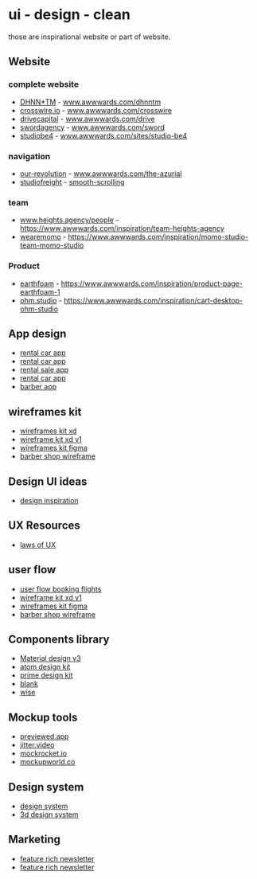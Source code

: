 <h1> ui - design - clean</h1>
<p>those are inspirational website or part of website.</p>
<h2>Website</h2>
<h3>complete website</h3>
<ul>
<li><a href="https://dhnn.com/">DHNN*TM</a> - <a href="https://www.awwwards.com/sites/dhnntm">www.awwwards.com/dhnntm</a></li>
<li><a href="https://crosswire.io/">crosswire.io</a> - <a href="https://www.awwwards.com/sites/crosswire">www.awwwards.com/crosswire</a></li>
<li><a href="https://drivecapital.com/">drivecapital</a> - <a href="https://www.awwwards.com/sites/drive">www.awwwards.com/drive</a></li>
<li><a href="https://www.swordagency.com/">swordagency</a> - <a href="https://www.awwwards.com/sites/sword">www.awwwards.com/sword</a></li>
<li><a href="https://www.studiobe4.it/">studiobe4</a> - <a href="https://www.awwwards.com/sites/studio-be4">www.awwwards.com/sites/studio-be4</a></li>
</ul>

<h3>navigation</h3>
<ul>
<li><a href="https://our-revolution.com/">our-revolution</a> - <a href="https://www.awwwards.com/inspiration/home-to-portfolio-transition-our-revolution">www.awwwards.com/the-azurial</a></li>
<li><a href="https://lenis.studiofreight.com/">studiofreight</a> - <a href="https://www.awwwards.com/inspiration/smooth-scrolling">smooth-scrolling</a></li>
</ul>

<h3>team</h3>
<ul>
<li><a href="https://www.heights.agency/people">www.heights.agency/people</a> - <a href="https://www.awwwards.com/inspiration/team-heights-agency">https://www.awwwards.com/inspiration/team-heights-agency</a></li>
<li><a href="https://wearemomo.es/">wearemomo</a> - <a href="https://www.awwwards.com/inspiration/momo-studio-team-momo-studio">https://www.awwwards.com/inspiration/momo-studio-team-momo-studio</a></li>
</ul>

<h3>Product</h3>
<ul>
<li><a href="https://earthfoam.com/products/pillow#reviews">earthfoam</a> - <a href="https://www.awwwards.com/inspiration/product-page-earthfoam-1">https://www.awwwards.com/inspiration/product-page-earthfoam-1</a></li>
<li><a href="https://ohm.studio/products">ohm.studio</a> - <a href="https://www.awwwards.com/inspiration/cart-desktop-ohm-studio">https://www.awwwards.com/inspiration/cart-desktop-ohm-studio</a></li>
</ul>

<h2>App design</h2>
<ul>
<li><a href="https://dribbble.com/shots/18177211-Car-Rental-App-Concept">rental car app</a></li>
<li><a href="https://www.pinterest.ch/pin/613122936789968727/">rental car app</a></li>
<li><a href="https://ui8.net/ayokerja/products/belt-app-ui-kit?rel=timer">rental sale app</a></li>
<li><a href="https://dribbble.com/shots/18177211-Car-Rental-App-Concept">rental car app</a></li>
<li><a href="https://dribbble.com/shots/21037682-Barber-Booking-Mobile-App">barber app</a></li>
</ul>

<h2>wireframes kit</h2>
<ul>
<li><a href="https://www.uplabs.com/posts/ui-mix-wireframe-ui-ux-kit">wireframes kit xd</a></li>
<li><a href="https://ui8.net/ramonyv/products/ui-mix-ui-kit">wireframe kit xd v1</a></li>
<li><a href="https://ui8.net/ramonyv/products/ui-mix-kit-20?status=6">wireframes kit figma</a></li>
<li><a href="https://www.uplabs.com/posts/barber-shop-app">barber shop wireframe</a></li>
</ul>

<h2>Design UI ideas</h2>
<ul>
<li><a href="https://mobbin.com/features">design inspiration</a></li>
</ul>

<h2>UX Resources</h2>
<ul>
<li><a href="https://lawsofux.com/articles/2020/ux-psychology-google-search/">laws of UX</a></li>
</ul>

<h2>user flow</h2>
<ul>
<li><a href="https://www.behance.net/gallery/80146539/Flights-Booking-App-User-Flow">user flow booking flights</a></li>
<li><a href="https://ui8.net/ramonyv/products/ui-mix-ui-kit">wireframe kit xd v1</a></li>
<li><a href="https://ui8.net/ramonyv/products/ui-mix-kit-20?status=6">wireframes kit figma</a></li>
<li><a href="https://www.uplabs.com/posts/barber-shop-app">barber shop wireframe</a></li>
</ul>

<h2>Components library </h2>
<ul>
<li><a href="https://www.figma.com/community/file/1035203688168086460/Material-3-Design-Kit">Material design v3</a></li>
<li><a href="https://www.figma.com/community/file/1208399250800907119/Atom-%E2%80%94-Web-Design-System">atom design kit</a></li>
<li><a href="https://www.figma.com/community/file/1154678001663255824/Prime-4.0---FREE-Version-of-Design-System-Kit">prime design kit</a></li>
<li><a href="https://useblank.design/">blank</a></li>
<li><a href="https://wise.design/components">wise</a></li>
</ul>

<h2>Mockup tools </h2>
<ul>
<li><a href="https://previewed.app/">previewed.app</a></li>
<li><a href="https://jitter.video">jitter.video</a></li>
<li><a href="https://mockrocket.io/">mockrocket.io</a></li>
<li><a href="https://www.mockupworld.co/">mockupworld.co</a></li>
</ul>

<h2>Design system </h2>
<ul>
<li><a href="https://www.designsystemsforfigma.com/">design system</a></li>
<li><a href="https://www.spline.design/">3d design system</a></li>


</ul>

<h2>Marketing </h2>
<ul>
<li><a href="https://www.convertkit.com/">feature rich newsletter</a></li>
<li><a href="https://www.voiceflow.com/">feature rich newsletter</a></li>

</ul>



